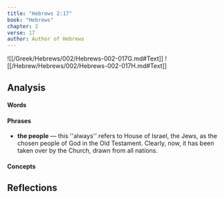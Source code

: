 ```yaml
---
title: "Hebrews 2:17"
book: "Hebrews"
chapter: 2
verse: 17
author: Author of Hebrews
---
```

![[/Greek/Hebrews/002/Hebrews-002-017G.md#Text]]
![[/Hebrew/Hebrews/002/Hebrews-002-017H.md#Text]]

## Analysis

#### Words

#### Phrases
- **the people** — this ''always'' refers to House of Israel, the Jews, as the chosen people of God in the Old Testament.  Clearly, now, it has been taken over by the Church, drawn from all nations.

#### Concepts

## Reflections
